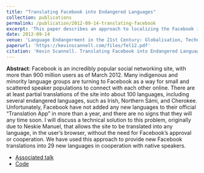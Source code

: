 ```yaml
---
title: "Translating Facebook into Endangered Languages"
collection: publications
permalink: /publication/2012-09-14-translating-facebook
excerpt: 'This paper describes an approach to localizing the Facebook interface into unsupported languages, originally due to Neskie Manuel.'
date: 2012-09-14
venue: 'Language Endangerment in the 21st Century: Globalisation, Technology and New Media. Proceedings of the 16th Foundation for Endangered Languages Conference'
paperurl: 'https://kevinscannell.com/files/fel12.pdf'
citation: 'Kevin Scannell. Translating Facebook into Endangered Languages. In Tania Ka’ai, Muiris Ó Laoire, et al., editors, <i>Language Endangerment in the 21st Century: Globalisation, Technology and New Media. Proceedings of the 16th Foundation for Endangered Languages Conference</i>, pages 106–110, 2012.'
---
```


**Abstract**: Facebook is an incredibly popular social networking site, with more than 900 million users as of March 2012. Many indigenous and minority language groups are turning to Facebook as a way for small and scattered speaker populations to connect with each other online. There are at least partial translations of the site into about 100 languages, including several endangered languages, such as Irish, Northern Sámi, and Cherokee. Unfortunately, Facebook have not added any new languages to their official “Translation App” in more than a year, and there are no signs that they will any time soon. I will discuss a technical solution to this problem, originally due to Neskie Manuel, that allows the site to be translated into any language, in the user’s browser, without the need for Facebook’s approval or cooperation. We have used this approach to provide new Facebook translations into 29 new languages in cooperation with native speakers.

* [Associated talk](/talks/2012-09-14-talk)
* [Code](/software/2012-02-18-software)
